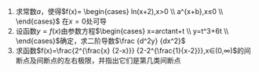 1. 求常数$a$，使得$f(x)= \begin{cases} ln(x+2),x>0 \\ a^{x+b},x≤0 \\  \end{cases}$ 在$x=0$处可导
2. 设函数$y=f(x)$由参数方程$\begin{cases} x=arctant+t \\ y=t^3+6t \\  \end{cases}$确定，求二阶导数$\frac {d^2y} {dx^2}$
3. 求函数$f(x)=\frac{2^{\frac{x} {2-x}}}  {2-2^{\frac{1}{x-2}}},x∈(0,∞)$的间断点及间断点的左右极限，并指出它们是第几类间断点